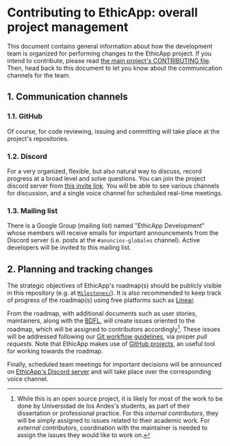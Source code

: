 # Contributing to EthicApp: overall project management

This document contains general information about how the development team is organized for performing changes to the EthicApp project. If you intend to contribute, please read [the main project's CONTRIBUTING file](https://github.com/EthicApp-Development/ethicapp-main/blob/master/CONTRIBUTING.md). Then, head back to this document to let you know about the communication channels for the team.

## 1. Communication channels

### 1.1. GitHub

Of course, for code reviewing, issuing and committing will take place at the project's repositories.

### 1.2. Discord

For a very organized, flexible, but also natural way to discuss, record progress at a broad level and solve questions. You can join the project discord server from [this invite link](https://discord.gg/w3MD6eX2Cx). You will be able to see various channels for discussion, and a single voice channel for scheduled real-time meetings.

### 1.3. Mailing list

There is a Google Group (mailing list) named "EthicApp Development" whose members will receive emails for important announcements from the Discord server (i.e. posts at the `#anuncios-globales` channel). Active developers will be invited to this mailing list.

## 2. Planning and tracking changes

The strategic objectives of EthicApp's roadmap(s) should be publicly visible in this repository (e.g. at [`Milestones/`](./Milestones/)). It is also recommended to keep track of progress of the roadmap(s) using free platforms such as [Linear](https://linear.app).

From the roadmap, with additional documents such as user stories, maintainers, along with the [BDFL](./GOVERNANCE.md#benevolent-dictator-for-life-bdfl), will create issues oriented to the roadmap, which will be assigned to contributors accordingly[^1]. These issues will be addressed following our [Git workflow guidelines](./Guidelines/git-workflow.md), via proper *pull requests*. Note that EthicApp makes use of [GitHub projects](https://github.com/EthicApp-Development/ethicapp-main/projects?query=is%3Aopen), an useful tool for working towards the roadmap.

[^1]: While this is an open source project, it is likely for most of the work to be done by Universidad de los Andes's students, as part of their dissertation or professional practice. For this *internal contributors*, they will be simply assigned to issues related to their academic work. For *external contributors*, coordination with the maintainer is needed to assign the issues they would like to work on.

Finally, scheduled team meetings for important decisions will be announced on [EthicApp's Discord server](https://discord.gg/w3MD6eX2Cx) and will take place over the corresponding voice channel.

